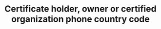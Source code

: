 ---
title: 'Certificate holder, owner or certified organization phone country code'
slug: 'certification-certificate-holder-owner-or-certified-organization-phone-country-code'
description: 'International subscriber dialing (ISD) codes'
required: False
module: 'Certificate holder, owner or certified organization'
cluster: 'Certification'
policy: 'Numeric value. Single value only.'
---